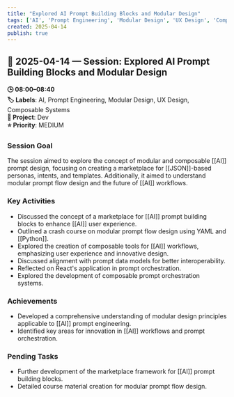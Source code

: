 ```yaml
---
title: "Explored AI Prompt Building Blocks and Modular Design"
tags: ['AI', 'Prompt Engineering', 'Modular Design', 'UX Design', 'Composable Systems']
created: 2025-04-14
publish: true
---
```


## 📅 2025-04-14 — Session: Explored AI Prompt Building Blocks and Modular Design

**🕒 08:00–08:40**  
**🏷️ Labels**: AI, Prompt Engineering, Modular Design, UX Design, Composable Systems  
**📂 Project**: Dev  
**⭐ Priority**: MEDIUM  


### Session Goal
The session aimed to explore the concept of modular and composable [[AI]] prompt design, focusing on creating a marketplace for [[JSON]]-based personas, intents, and templates. Additionally, it aimed to understand modular prompt flow design and the future of [[AI]] workflows.

### Key Activities
- Discussed the concept of a marketplace for [[AI]] prompt building blocks to enhance [[AI]] user experience.
- Outlined a crash course on modular prompt flow design using YAML and [[Python]].
- Explored the creation of composable tools for [[AI]] workflows, emphasizing user experience and innovative design.
- Discussed alignment with prompt data models for better interoperability.
- Reflected on React's application in prompt orchestration.
- Explored the development of composable prompt orchestration systems.

### Achievements
- Developed a comprehensive understanding of modular design principles applicable to [[AI]] prompt engineering.
- Identified key areas for innovation in [[AI]] workflows and prompt orchestration.

### Pending Tasks
- Further development of the marketplace framework for [[AI]] prompt building blocks.
- Detailed course material creation for modular prompt flow design.
